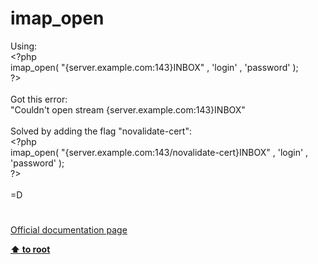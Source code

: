 # imap_open




<div class="phpcode"><span class="html">
Using: 
<br><span class="default">&lt;?php
<br>imap_open</span><span class="keyword">( </span><span class="string">&quot;{server.example.com:143}INBOX&quot; </span><span class="keyword">, </span><span class="string">&apos;login&apos; </span><span class="keyword">, </span><span class="string">&apos;password&apos; </span><span class="keyword">);
<br></span><span class="default">?&gt;
<br></span>
<br>Got this error:
<br>&quot;Couldn&apos;t open stream {server.example.com:143}INBOX&quot; 
<br>
<br>Solved by adding the flag &quot;novalidate-cert&quot;:
<br><span class="default">&lt;?php
<br>imap_open</span><span class="keyword">( </span><span class="string">&quot;{server.example.com:143/novalidate-cert}INBOX&quot; </span><span class="keyword">, </span><span class="string">&apos;login&apos; </span><span class="keyword">, </span><span class="string">&apos;password&apos; </span><span class="keyword">);
<br></span><span class="default">?&gt;
<br></span>
<br>=D</span>
</div>
  

#

[Official documentation page](https://www.php.net/manual/en/function.imap-open.php)

**[⬆ to root](/)**